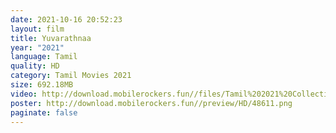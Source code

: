```yaml
---
date: 2021-10-16 20:52:23
layout: film
title: Yuvarathnaa
year: "2021"
language: Tamil
quality: HD
category: Tamil Movies 2021
size: 692.18MB
video: http://download.mobilerockers.fun//files/Tamil%202021%20Collection/Yuvarathnaa%20(2021)/Yuvarathnaa%20(2021)%20Full%20Movies/Yuvarathnaa%20(2021)%20HDRip/Yuvarathnaa%20(2021)%20HDRip%20Single%20Part.mp4
poster: http://download.mobilerockers.fun//preview/HD/48611.png
paginate: false
---
```

